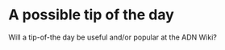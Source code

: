 A possible tip of the day
=========================

Will a tip-of-the day be useful and/or popular at the ADN Wiki?
